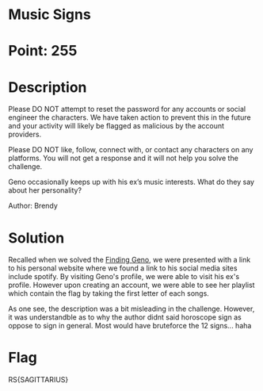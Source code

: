 # Music Signs
# Point: 255

# Description
Please DO NOT attempt to reset the password for any accounts or social engineer the characters. We have taken action to prevent this in the future and your activity will likely be flagged as malicious by the account providers.

Please DO NOT like, follow, connect with, or contact any characters on any platforms. You will not get a response and it will not help you solve the challenge.

Geno occasionally keeps up with his ex’s music interests. What do they say about her personality?

Author: Brendy

# Solution
Recalled when we solved the [Finding Geno](geno.md), we were presented with a link to his
personal website where we found a link to his social media sites include
spotify. By visiting Geno's profile, we were able to visit his ex's 
profile. However upon creating an account, we were able to see her playlist
which contain the flag by taking the first letter of each songs.

As one see, the description was a bit misleading in the challenge. However,
it was understandble as to why the author didnt said horoscope sign as oppose to
sign in general. Most would have bruteforce the 12 signs... haha

# Flag
RS{SAGITTARIUS}